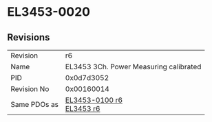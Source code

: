 # EL3453-0020

## Revisions
<table>
<tr>
<td>Revision</td>
<td>r6</td>
</tr>
<tr>
<td>Name</td>
<td>EL3453 3Ch. Power Measuring calibrated</td>
</tr>
<tr>
<td>PID</td>
<td>0x0d7d3052</td>
</tr>
<tr>
<td>Revision No</td>
<td>0x00160014</td>
</tr>
<tr>
<td>Same PDOs as</td>
<td><a href="EL3453-0100.md">EL3453-0100 r6</a><br/><a href="EL3453.md">EL3453 r6</a></td>
</tr>
</table>
